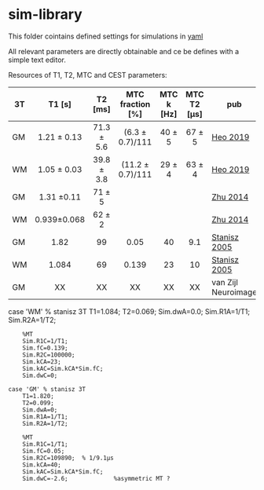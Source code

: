 # sim-library
This folder cointains defined settings for simulations in [yaml](https://yaml.org/)

All relevant parameters are directly obtainable and ce be defines with a simple text editor.


Resources of T1, T2, MTC  and CEST parameters:

|  3T  | T1 [s]      | T2 [ms]     |MTC fraction [%]  |  MTC k [Hz] | MTC T2 [µs]| pub |
| ---- |:-----------:|:-----------:| :---:            |:---:        |:---:         | ---- |
| GM   | 1.21 ± 0.13 |  71.3 ± 5.6 | (6.3 ± 0.7)/111  |    40 ± 5   | 67 ± 5      | [Heo 2019](https://www.ncbi.nlm.nih.gov/pmc/articles/PMC6422734/)    |
| WM   | 1.05 ± 0.03 |  39.8 ± 3.8 | (11.2 ± 0.7)/111 |    29 ± 4   | 63 ± 4      | [Heo 2019](https://www.ncbi.nlm.nih.gov/pmc/articles/PMC6422734/)    |
| GM   | 1.31 ±0.11  |   71  ± 5   |                  |             |             | [Zhu 2014](https://cds.ismrm.org/protected/14MPresentations/abstracts/3208.pdf)     |
| WM   | 0.939±0.068 |  62 ± 2     |                  |             |             | [Zhu 2014](https://cds.ismrm.org/protected/14MPresentations/abstracts/3208.pdf)     |
| GM   | 1.82        |   99        |     0.05         |   40        |  9.1        | [Stanisz 2005](https://doi.org/10.1002/mrm.20605)    |
| WM   | 1.084       |   69        |     0.139        |   23        |  10         | [Stanisz 2005](https://doi.org/10.1002/mrm.20605)    |
| GM   | XX          |   XX        |     XX        |   XX        |  XX         | van Zijl Neuroimage   |

 case 'WM'  % stanisz 3T
        T1=1.084;
        T2=0.069;
        Sim.dwA=0.0;
        Sim.R1A=1/T1;
        Sim.R2A=1/T2;
        
        %MT
        Sim.R1C=1/T1;
        Sim.fC=0.139;
        Sim.R2C=100000;
        Sim.kCA=23;
        Sim.kAC=Sim.kCA*Sim.fC;
        Sim.dwC=0;
        
    case 'GM' % stanisz 3T
        T1=1.820;
        T2=0.099;
        Sim.dwA=0;
        Sim.R1A=1/T1;
        Sim.R2A=1/T2;
        
        %MT
        Sim.R1C=1/T1;
        Sim.fC=0.05;
        Sim.R2C=109890;  % 1/9.1µs
        Sim.kCA=40;
        Sim.kAC=Sim.kCA*Sim.fC;
        Sim.dwC=-2.6;             %asymmetric MT ?
